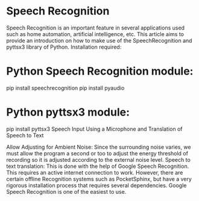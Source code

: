 # Speech Recognition 
Speech Recognition is an important feature in several applications used such as home automation, artificial intelligence, etc. This article aims to provide an introduction on how to make use of the SpeechRecognition and pyttsx3 library of Python.
Installation required: 

# Python Speech Recognition module: 
pip install speechrecognition
pip install pyaudio
# Python pyttsx3 module: 
pip install pyttsx3
Speech Input Using a Microphone and Translation of Speech to Text 

Allow Adjusting for Ambient Noise: Since the surrounding noise varies, we must allow the program a second or too to adjust the energy threshold of recording so it is adjusted according to the external noise level. 
Speech to text translation: This is done with the help of Google Speech Recognition. This requires an active internet connection to work. However, there are certain offline Recognition systems such as PocketSphinx, but have a very rigorous installation process that requires several dependencies. Google Speech Recognition is one of the easiest to use. 
